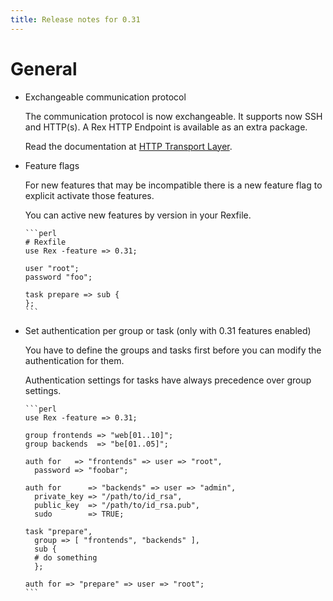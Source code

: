 ```yaml
---
title: Release notes for 0.31
---
```


# General

-   Exchangeable communication protocol

    The communication protocol is now exchangeable. It supports now SSH and HTTP(s). A Rex HTTP Endpoint is available as an extra package.

    Read the documentation at [HTTP Transport Layer](/howtos/http-transport.html).

-   Feature flags

    For new features that may be incompatible there is a new feature flag to explicit activate those features.

    You can active new features by version in your Rexfile.

        ```perl
        # Rexfile
        use Rex -feature => 0.31;
        
        user "root";
        password "foo";
        
        task prepare => sub {
        };
        ```

-   Set authentication per group or task (only with 0.31 features enabled)

    You have to define the groups and tasks first before you can modify the authentication for them.

    Authentication settings for tasks have always precedence over group settings.

        ```perl
        use Rex -feature => 0.31;
        
        group frontends => "web[01..10]";
        group backends  => "be[01..05]";
        
        auth for   => "frontends" => user => "root",
          password => "foobar";
        
        auth for      => "backends" => user => "admin",
          private_key => "/path/to/id_rsa",
          public_key  => "/path/to/id_rsa.pub",
          sudo        => TRUE;
        
        task "prepare",
          group => [ "frontends", "backends" ],
          sub {
          # do something
          };
        
        auth for => "prepare" => user => "root";
        ```


